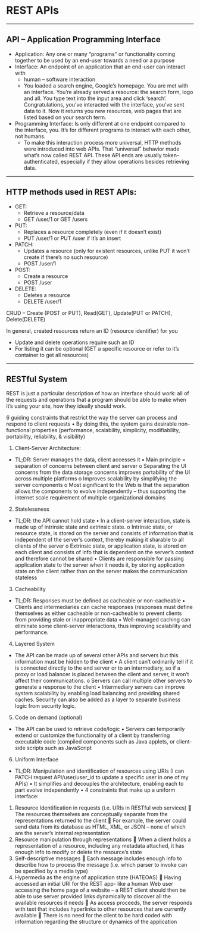 # REST APIs
--------------------------------
## API – Application Programming Interface
-	Application: Any one or many “programs” or functionality coming together to be used by an end-user towards a need or a purpose 
-	Interface: An endpoint of an application that an end-user can interact with
    -	human – software interaction
     - You loaded a search engine, Google’s homepage. You are met with an interface. You’re already served a resource: the search form, logo and all. You type text into   the input area and click ‘search’. Congratulations, you’ve interacted with the interface, you’ve sent data to it. Now it returns you new resources, web pages that are listed based on your search term.
-	Programming Interface: Is only different at one endpoint compared to the interface, you. It’s for different programs to interact with each other, not humans.
    -	To make this interaction process more universal, HTTP methods were introduced into web APIs. That “universal” behavior made what’s now called REST API. These API ends are usually token-authenticated, especially if they allow operations besides retrieving data.

--------------------------------
## HTTP methods used in REST APIs:
-	GET:
    -	Retrieve a resource/data
    -	GET /user/1 or GET /users
-	PUT:
    -	Replaces a resource completely (even if it doesn’t exist)
    -	PUT /user/1 or PUT /user if it’s an insert
-	PATCH:
    -	Updates a resource (only for existent resources, unlike PUT it won’t create if there’s no such resource)
    -	POST /user/1
-	POST:
    -	Create a resource
    -	POST /user
-	DELETE:
    -	Deletes a resource
    -	DELETE /user/1

CRUD – Create (POST or PUT), Read(GET), Update(PUT or PATCH), Delete(DELETE)

In general, created resources return an ID (resource identifier) for you
-	Update and delete operations require such an ID
-	For listing it can be optional (GET a specific resource or refer to it’s container to get all resources)

--------------------------
## RESTful System

REST is just a particular description of how an interface should work: all of the requests and operations that a program should be able to make when it’s using your site, how they ideally should work.

6 guiding constraints that restrict the way the server can process and respond to client requests
•	By doing this, the system gains desirable non-functional properties (performance, scalability, simplicity, modifiability, portability, reliability, & visibility)

1.	Client-Server Architecture:
-	TL;DR: Server manages the data, client accesses it
•	Main principle = separation of concerns between client and server
o	Separating the UI concerns from the data storage concerns improves portability of the UI across multiple platforms
o	Improves scalability by simplifying the server components
o	Most significant to the Web is that the separation allows the components to evolve independently – thus supporting the internet scale requirement of multiple organizational domains
2.	Statelessness
-	TL;DR: the API cannot hold state
•	In a client-server interaction, state is made up of intrinsic state and extrinsic state. 
o	Intrinsic state, or resource state, is stored on the server and consists of information that is independent of the server’s context, thereby making it sharable to all clients of the server
o	Extrinsic state, or application state, is stored on each client and consists of info that is dependent on the server’s context and therefore cannot be shared
•	Clients	are responsible for passing application state to the server when it needs it, by storing application state on the client rather than on the server makes the communication stateless
3.	Cacheability
-	TL;DR: Responses must be defined as cacheable or non-cacheable
•	Clients and intermediaries can cache responses (responses must define themselves as either cacheable or non-cacheable to prevent clients from providing stale or inappropriate data
•	Well-managed caching can eliminate some client-server interactions, thus improving scalability and performance.
4.	Layered System
-	The API can be made up of several other APIs and servers but this information must be hidden to the client
•	A client can’t ordinarily tell if it is connected directly to the end server or to an intermediary, so if a proxy or load balancer is placed between the client and server, it won’t affect their communications.
o	Servers can call multiple other servers to generate a response to the client
•	Intermediary servers can improve system scalability by enabling load balancing and providing shared caches. Security can also be added as a layer to separate business logic from security logic. 
5.	Code on demand (optional)
-	The API can be used to retrieve code/logic
•	Servers can temporarily extend or customize the functionality of a client by transferring executable code (compiled components such as Java applets, or client-side scripts such as JavaScript
6.	Uniform Interface
-	TL;DR: Manipulation and identification of resources using URIs (I can PATCH request   API/user/user_id to update a specific user in one of my APIs)
•	It simplifies and decouples the architecture, enabling each to part evolve independently
•	4 constraints that make up a uniform interface:
1.	Resource Identification in requests (i.e. URIs in RESTful web services)
	The resources themselves are conceptually separate from the representations returned to the client
	For example, the server could send data from its database as HTML, XML, or JSON – none of which are the server’s internal representation
2.	Resource manipulation through representations
	When a client holds a representation of a resource, including any metadata attached, it has enough info to modify or delete the resource’s state
3.	Self-descriptive messages
	Each message includes enough info to describe how to process the message (i.e. which parser to invoke can be specified by a media type)
4.	Hypermedia as the engine of application state (HATEOAS)
	Having accessed an initial URI for the REST app- like a human Web user accessing the home page of a website – a REST client should then be able to use server provided links dynamically to discover all the available resources it needs
	As access proceeds, the server responds with text that includes hyperlinks to other resources that are currently available
	There is no need for the client to be hard coded with information regarding the structure or dynamics of the application

